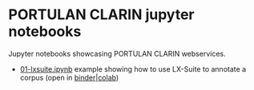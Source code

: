 # PORTULAN CLARIN jupyter notebooks

Jupyter notebooks showcasing PORTULAN CLARIN webservices.

* [01-lxsuite.ipynb](blob/main/01-lxsuite.ipynb) example showing how to use LX-Suite to annotate a corpus
  (open in [binder](https://mybinder.org/v2/gh/portulanclarin/jupyter-notebooks/HEAD?filepath=01-lxsuite.ipynb)|[colab](https://colab.research.google.com/github/portulanclarin/jupyter-notebooks/blob/main/01-lxsuite.ipynb))

